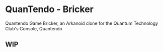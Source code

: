 # QuanTendo - Bricker
Quantendo Game Bricker, an Arkanoid clone for the Quantum Technology Club's Console, Quantendo

## WIP

